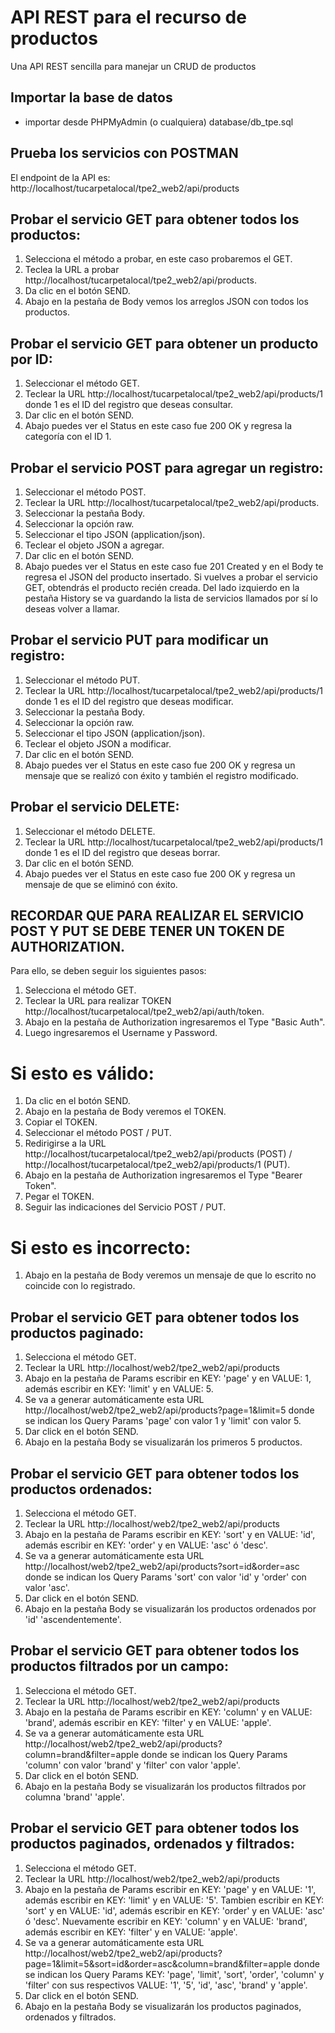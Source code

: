 # API REST para el recurso de productos
Una API REST sencilla para manejar un CRUD de productos

## Importar la base de datos
- importar desde PHPMyAdmin (o cualquiera) database/db_tpe.sql


## Prueba los servicios con POSTMAN
El endpoint de la API es: http://localhost/tucarpetalocal/tpe2_web2/api/products


## Probar el servicio GET para obtener todos los productos:

1. Selecciona el método a probar, en este caso probaremos el GET.
2. Teclea la URL a probar http://localhost/tucarpetalocal/tpe2_web2/api/products.
3. Da clic en el botón SEND.
4. Abajo en la pestaña de Body vemos los arreglos JSON con todos los productos.

## Probar el servicio GET para obtener un producto por ID:

1. Seleccionar el método GET.
2. Teclear la URL http://localhost/tucarpetalocal/tpe2_web2/api/products/1 donde 1 es el ID del registro que deseas consultar.
3. Dar clic en el botón SEND.
4. Abajo puedes ver el Status en este caso fue 200 OK y regresa la categoría con el ID 1.

## Probar el servicio POST para agregar un registro:

1. Seleccionar el método POST.
2. Teclear la URL http://localhost/tucarpetalocal/tpe2_web2/api/products.
3. Seleccionar la pestaña Body.
4. Seleccionar la opción raw.
5. Seleccionar el tipo JSON (application/json).
6. Teclear el objeto JSON a agregar.
7. Dar clic en el botón SEND.
8. Abajo puedes ver el Status en este caso fue 201 Created y en el Body te regresa el JSON del producto insertado. Si vuelves a
probar el servicio GET, obtendrás el producto recién creada. Del lado izquierdo en la pestaña History se va guardando la lista de
servicios llamados por sí lo deseas volver a llamar.

## Probar el servicio PUT para modificar un registro:

1. Seleccionar el método PUT.
2. Teclear la URL http://localhost/tucarpetalocal/tpe2_web2/api/products/1 donde 1 es el ID del registro que deseas modificar.
3. Seleccionar la pestaña Body.
4. Seleccionar la opción raw.
5. Seleccionar el tipo JSON (application/json).
6. Teclear el objeto JSON a modificar.
7. Dar clic en el botón SEND.
8. Abajo puedes ver el Status en este caso fue 200 OK y regresa un mensaje que se realizó con éxito y también el registro 
modificado.

## Probar el servicio DELETE:

1. Seleccionar el método DELETE.
2. Teclear la URL http://localhost/tucarpetalocal/tpe2_web2/api/products/1 donde 1 es el ID del registro que deseas borrar.
3. Dar clic en el botón SEND.
4. Abajo puedes ver el Status en este caso fue 200 OK y regresa un mensaje de que se eliminó con éxito.

## RECORDAR QUE PARA REALIZAR EL SERVICIO POST Y PUT SE DEBE TENER UN TOKEN DE AUTHORIZATION.

Para ello, se deben seguir los siguientes pasos:

1. Selecciona el método GET.
2. Teclear la URL para realizar TOKEN http://localhost/tucarpetalocal/tpe2_web2/api/auth/token.
3. Abajo en la pestaña de Authorization ingresaremos el Type "Basic Auth".
4. Luego ingresaremos el Username y Password.
# Si esto es válido:
1. Da clic en el botón SEND.
2. Abajo en la pestaña de Body veremos el TOKEN.
3. Copiar el TOKEN.
4. Seleccionar el método POST / PUT.
5. Redirigirse a la URL http://localhost/tucarpetalocal/tpe2_web2/api/products (POST) / http://localhost/tucarpetalocal/tpe2_web2/api/products/1 (PUT).
6. Abajo en la pestaña de Authorization ingresaremos el Type "Bearer Token".
7. Pegar el TOKEN.
8. Seguir las indicaciones del Servicio POST / PUT.
# Si esto es incorrecto:
1. Abajo en la pestaña de Body veremos un mensaje de que lo escrito no coincide con lo registrado.

## Probar el servicio GET para obtener todos los productos paginado:

1. Selecciona el método GET.
2. Teclear la URL http://localhost/web2/tpe2_web2/api/products
3. Abajo en la pestaña de Params escribir en KEY: 'page' y en VALUE: 1, además escribir en KEY: 'limit' y en VALUE: 5.
4. Se va a generar automáticamente esta URL http://localhost/web2/tpe2_web2/api/products?page=1&limit=5 donde se indican los Query
Params 'page' con valor 1 y 'limit' con valor 5.
5. Dar click en el botón SEND.
6. Abajo en la pestaña Body se visualizarán los primeros 5 productos.

## Probar el servicio GET para obtener todos los productos ordenados:

1. Selecciona el método GET.
2. Teclear la URL http://localhost/web2/tpe2_web2/api/products
3. Abajo en la pestaña de Params escribir en KEY: 'sort' y en VALUE: 'id', además escribir en KEY: 'order' y en VALUE: 'asc' ó 
'desc'.
4. Se va a generar automáticamente esta URL http://localhost/web2/tpe2_web2/api/products?sort=id&order=asc donde se indican los 
Query Params 'sort' con valor 'id' y 'order' con valor 'asc'.
5. Dar click en el botón SEND.
6. Abajo en la pestaña Body se visualizarán los productos ordenados por 'id' 'ascendentemente'.

## Probar el servicio GET para obtener todos los productos filtrados por un campo:

1. Selecciona el método GET.
2. Teclear la URL http://localhost/web2/tpe2_web2/api/products
3. Abajo en la pestaña de Params escribir en KEY: 'column' y en VALUE: 'brand', además escribir en KEY: 'filter' y en VALUE: 
'apple'.
4. Se va a generar automáticamente esta URL http://localhost/web2/tpe2_web2/api/products?column=brand&filter=apple donde se indican los Query Params 'column' con valor 'brand' y 'filter' con valor 'apple'.
5. Dar click en el botón SEND.
6. Abajo en la pestaña Body se visualizarán los productos filtrados por columna 'brand' 'apple'.

## Probar el servicio GET para obtener todos los productos paginados, ordenados y filtrados:

1. Selecciona el método GET.
2. Teclear la URL http://localhost/web2/tpe2_web2/api/products
3. Abajo en la pestaña de Params escribir en KEY: 'page' y en VALUE: '1', además escribir en KEY: 'limit' y en VALUE: '5'.
Tambien escribir en KEY: 'sort' y en VALUE: 'id', además escribir en KEY: 'order' y en VALUE: 'asc' ó 'desc'.
Nuevamente escribir en KEY: 'column' y en VALUE: 'brand', además escribir en KEY: 'filter' y en VALUE: 'apple'.
4. Se va a generar automáticamente esta URL
http://localhost/web2/tpe2_web2/api/products?page=1&limit=5&sort=id&order=asc&column=brand&filter=apple donde se indican los Query Params KEY: 'page', 'limit', 'sort', 'order', 'column' y 'filter' con sus respectivos VALUE: '1', '5', 'id', 'asc', 'brand' y 'apple'.
5. Dar click en el botón SEND.
6. Abajo en la pestaña Body se visualizarán los productos paginados, ordenados y filtrados.